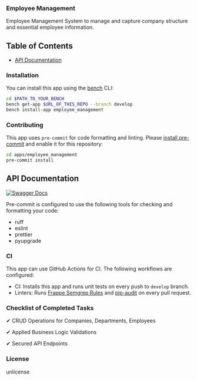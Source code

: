 ### Employee Management

Employee Management System to manage and capture company structure and essential employee information.

## Table of Contents
- [API Documentation](#api-documentation)

### Installation

You can install this app using the [bench](https://github.com/frappe/bench) CLI:

```bash
cd $PATH_TO_YOUR_BENCH
bench get-app $URL_OF_THIS_REPO --branch develop
bench install-app employee_management
```

### Contributing

This app uses `pre-commit` for code formatting and linting. Please [install pre-commit](https://pre-commit.com/#installation) and enable it for this repository:

```bash
cd apps/employee_management
pre-commit install
```

## API Documentation
[![Swagger Docs](https://img.shields.io/badge/Swagger-API%20Docs-blue)](https://ahmedshehab1.github.io/Employee-Management-System/)


Pre-commit is configured to use the following tools for checking and formatting your code:

- ruff
- eslint
- prettier
- pyupgrade
### CI

This app can use GitHub Actions for CI. The following workflows are configured:

- CI: Installs this app and runs unit tests on every push to `develop` branch.
- Linters: Runs [Frappe Semgrep Rules](https://github.com/frappe/semgrep-rules) and [pip-audit](https://pypi.org/project/pip-audit/) on every pull request.

### Checklist of Completed Tasks

✔ CRUD Operations for Companies, Departments, Employees

✔ Applied Business Logic Validations

✔ Secured API Endpoints

### License

unlicense
